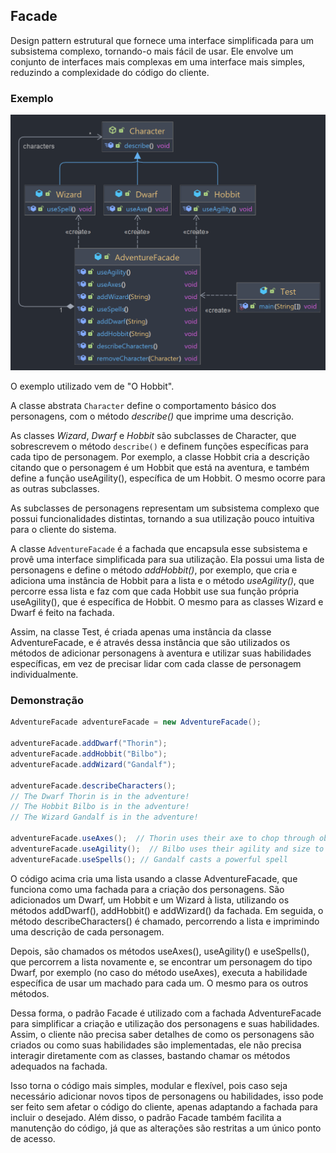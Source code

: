 ## Facade

Design pattern estrutural que fornece uma interface simplificada para um subsistema complexo, tornando-o mais fácil de usar. Ele envolve um conjunto de interfaces mais complexas em uma interface mais simples, reduzindo a complexidade do código do cliente.

### Exemplo

![facade-diagram](../UML_Diagrams/facade.png)

O exemplo utilizado vem de "O Hobbit".

A classe abstrata `Character` define o comportamento básico dos personagens, com o método _describe()_ que imprime uma descrição.

As classes _Wizard_, _Dwarf_ e _Hobbit_ são subclasses de Character, que sobrescrevem o método `describe()` e definem funções específicas para cada tipo de personagem. Por exemplo, a classe Hobbit cria a descrição citando que o personagem é um Hobbit que está na aventura, e também define a função useAgility(), específica de um Hobbit. O mesmo ocorre para as outras subclasses.

As subclasses de personagens representam um subsistema complexo que possui funcionalidades distintas, tornando a sua utilização pouco intuitiva para o cliente do sistema.

A classe `AdventureFacade` é a fachada que encapsula esse subsistema e provê uma interface simplificada para sua utilização. Ela possui uma lista de personagens e define o método _addHobbit()_, por exemplo, que cria e adiciona uma instância de Hobbit para a lista e o método _useAgility()_, que percorre essa lista e faz com que cada Hobbit use sua função própria useAgility(), que é específica de Hobbit. O mesmo para as classes Wizard e Dwarf é feito na fachada. 

Assim, na classe Test, é criada apenas uma instância da classe AdventureFacade, e é através dessa instância que são utilizados os métodos de adicionar personagens à aventura e utilizar suas habilidades específicas, em vez de precisar lidar com cada classe de personagem individualmente.

### Demonstração

```java
AdventureFacade adventureFacade = new AdventureFacade();

adventureFacade.addDwarf("Thorin");
adventureFacade.addHobbit("Bilbo");
adventureFacade.addWizard("Gandalf");

adventureFacade.describeCharacters(); 
// The Dwarf Thorin is in the adventure!
// The Hobbit Bilbo is in the adventure!
// The Wizard Gandalf is in the adventure!

adventureFacade.useAxes();  // Thorin uses their axe to chop through obstacles
adventureFacade.useAgility();  // Bilbo uses their agility and size to infiltrate or go unnoticed
adventureFacade.useSpells(); // Gandalf casts a powerful spell

```

O código acima cria uma lista usando a classe AdventureFacade, que funciona como uma fachada para a criação dos personagens. São adicionados um Dwarf, um Hobbit e um Wizard à lista, utilizando os métodos addDwarf(), addHobbit() e addWizard() da fachada. Em seguida, o método describeCharacters() é chamado, percorrendo a lista e imprimindo uma descrição de cada personagem.  

Depois, são chamados os métodos useAxes(), useAgility() e useSpells(), que percorrem a lista novamente e, se encontrar um personagem do tipo Dwarf, por exemplo (no caso do método useAxes), executa a habilidade específica de usar um machado para cada um. O mesmo para os outros métodos. 

Dessa forma, o padrão Facade é utilizado com a fachada AdventureFacade para simplificar a criação e utilização dos personagens e suas habilidades. Assim, o cliente não precisa saber detalhes de como os personagens são criados ou como suas habilidades são implementadas, ele não precisa interagir diretamente com as classes, bastando chamar os métodos adequados na fachada.

Isso torna o código mais simples, modular e flexível, pois caso seja necessário adicionar novos tipos de personagens ou habilidades, isso pode ser feito sem afetar o código do cliente, apenas adaptando a fachada para incluir o desejado. Além disso, o padrão Facade também facilita a manutenção do código, já que as alterações são restritas a um único ponto de acesso.